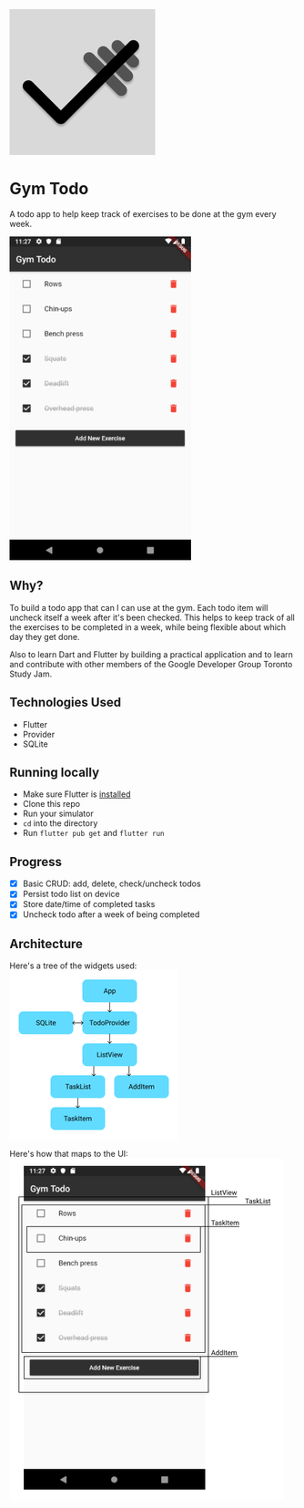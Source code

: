 ![logo](./icon-small.png)

# Gym Todo

A todo app to help keep track of exercises to be done at the gym every week.

![demo](./demo.png)

## Why?

To build a todo app that can I can use at the gym. Each todo item will uncheck itself a week after it's been checked. This helps to keep track of all the exercises to be completed in a week, while being flexible about which day they get done.

Also to learn Dart and Flutter by building a practical application and to learn and contribute with other members of the Google Developer Group Toronto Study Jam.

## Technologies Used

- Flutter
- Provider
- SQLite

## Running locally

- Make sure Flutter is [installed](https://flutter.dev/docs/get-started/install)
- Clone this repo
- Run your simulator
- `cd` into the directory
- Run `flutter pub get` and `flutter run`

## Progress

- [x] Basic CRUD: add, delete, check/uncheck todos
- [x] Persist todo list on device
- [x] Store date/time of completed tasks
- [x] Uncheck todo after a week of being completed

## Architecture

Here's a tree of the widgets used:  
![widgets](./widgets.png)

Here's how that maps to the UI:  
![labelled demo](./demo-labelled.png)
